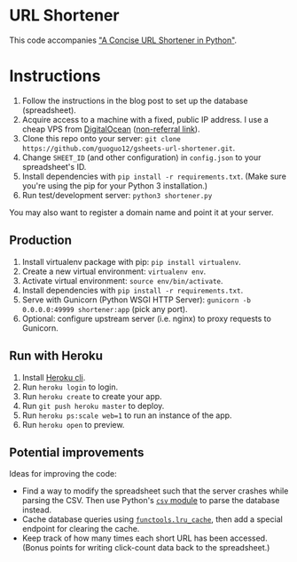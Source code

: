 # URL Shortener

This code accompanies ["A Concise URL Shortener in Python"](http://aguo.us/writings/url-shortener.html).

# Instructions

1. Follow the instructions in the blog post to set up the database (spreadsheet).
2. Acquire access to a machine with a fixed, public IP address. I use a cheap VPS from [DigitalOcean](https://m.do.co/c/d5db3c2c2cbf) ([non-referral link](https://www.digitalocean.com/)).
3. Clone this repo onto your server: `git clone https://github.com/guoguo12/gsheets-url-shortener.git`.
4. Change `SHEET_ID` (and other configuration) in `config.json` to your spreadsheet's ID.
5. Install dependencies with `pip install -r requirements.txt`. (Make sure you're using the pip for your Python 3 installation.)
6. Run test/development server: `python3 shortener.py`

You may also want to register a domain name and point it at your server.

## Production

1. Install virtualenv package with pip: `pip install virtualenv`.
2. Create a new virtual environment: `virtualenv env`.
3. Activate virtual environment: `source env/bin/activate`.
4. Install dependencies with `pip install -r requirements.txt`.
5. Serve with Gunicorn (Python WSGI HTTP Server): `gunicorn -b 0.0.0.0:49999 shortener:app` (pick any port).
6. Optional: configure upstream server (i.e. nginx) to proxy requests to Gunicorn.

## Run with Heroku

1. Install [Heroku cli](https://devcenter.heroku.com/articles/heroku-cli#download-and-install).
2. Run `heroku login` to login.
3. Run `heroku create` to create your app.
4. Run `git push heroku master` to deploy.
5. Run `heroku ps:scale web=1` to run an instance of the app.
5. Run `heroku open` to preview.

## Potential improvements

Ideas for improving the code:

* Find a way to modify the spreadsheet such that the server crashes while parsing the CSV.
Then use Python's [`csv` module](https://docs.python.org/3/library/csv.html) to parse the database instead.
* Cache database queries using [`functools.lru_cache`](https://docs.python.org/3/library/functools.html#functools.lru_cache), then add a special endpoint for clearing the cache.
* Keep track of how many times each short URL has been accessed. (Bonus points for writing click-count data back to the spreadsheet.)
